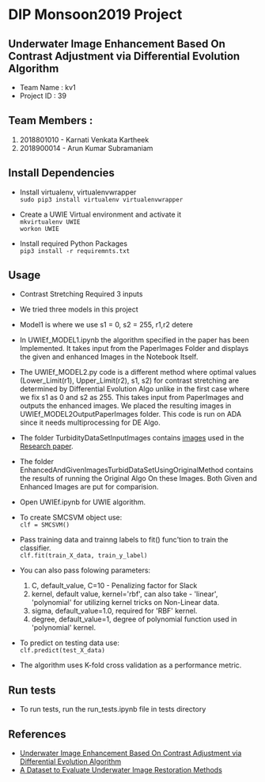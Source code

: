 # DIP Monsoon2019 Project  

## Underwater Image Enhancement Based On Contrast Adjustment via Differential Evolution Algorithm   
- Team Name     : kv1   
- Project ID    : 39
## Team Members  : 

  1. 2018801010 - Karnati Venkata Kartheek    
  2. 2018900014 - Arun Kumar Subramaniam

## Install Dependencies

- Install virtualenv, virtualenvwrapper   
  `sudo pip3 install virtualenv virtualenvwrapper`  
  
- Create a UWIE Virtual environment and activate it   
  `mkvirtualenv UWIE`   
  `workon UWIE`  

- Install required Python Packages   
  `pip3 install -r requiremnts.txt`
 
 ## Usage   
 - Contrast Stretching Required 3 inputs 
 - We tried three models in this project
 - Model1 is where we use s1 = 0, s2 = 255, r1,r2 detere 
 - In UWIEf_MODEL1.ipynb the algorithm specified in the paper has been Implemented. It takes input from the PaperImages Folder and displays the given and enhanced Images in the Notebook Itself.
 - The UWIEf_MODEL2.py code is a different method where optimal values (Lower_Limit(r1), Upper_Limit(r2), s1, s2) for contrast stretching are determined by Differential Evolution Algo unlike in the first case where we fix s1 as 0 and s2 as 255. This takes input from PaperImages and outputs the enhanced images. We placed the resulting images in UWIEf_MODEL2OutputPaperImages folder. This code is run on ADA since it needs multiprocessing for DE Algo.
 - The folder TurbidityDataSetInputImages contains [images](http://amandaduarte.com.br/turbid/turbid/Milk.zip) used in the [Research paper](http://amandaduarte.com.br/turbid/Turbid_Dataset.pdf).
 - The folder EnhancedAndGivenImagesTurbidDataSetUsingOriginalMethod contains the results of running the Original Algo On these Images. Both Given and Enhanced Images are put for comparision.
 - Open UWIEf.ipynb for UWIE algorithm.
 - To create SMCSVM object use:   
   `clf = SMCSVM()`
 
 - Pass training data and trainng labels to fit() func'tion to train the classifier.   
   `clf.fit(train_X_data, train_y_label)`   
 
 - You can also pass folowing parameters:
    
    1. C, default_value, C=10 - Penalizing factor for Slack  
    2. kernel, default value, kernel='rbf', can also take - 'linear', 'polynomial'  for utilizing kernel tricks on Non-Linear data.   
    3. sigma, default_value=1.0, required for 'RBF' kernel.
    4. degree, default_value=1, degree of polynomial function used in 'polynomial' kernel.
 - To predict on testing data use:    
   `clf.predict(test_X_data)`
 - The algorithm uses K-fold cross validation as a performance metric.
 
 
 ## Run tests
 
 - To run tests, run the run_tests.ipynb file in tests directory
 
 ## References
 
 - [Underwater Image Enhancement Based On Contrast Adjustment via Differential Evolution Algorithm](https://ieeexplore.ieee.org/stamp/stamp.jsp?tp=&arnumber=7571849&tag=1)
 - [A Dataset to Evaluate Underwater Image
Restoration Methods](http://amandaduarte.com.br/turbid/Turbid_Dataset.pdf)   
 
    
 
